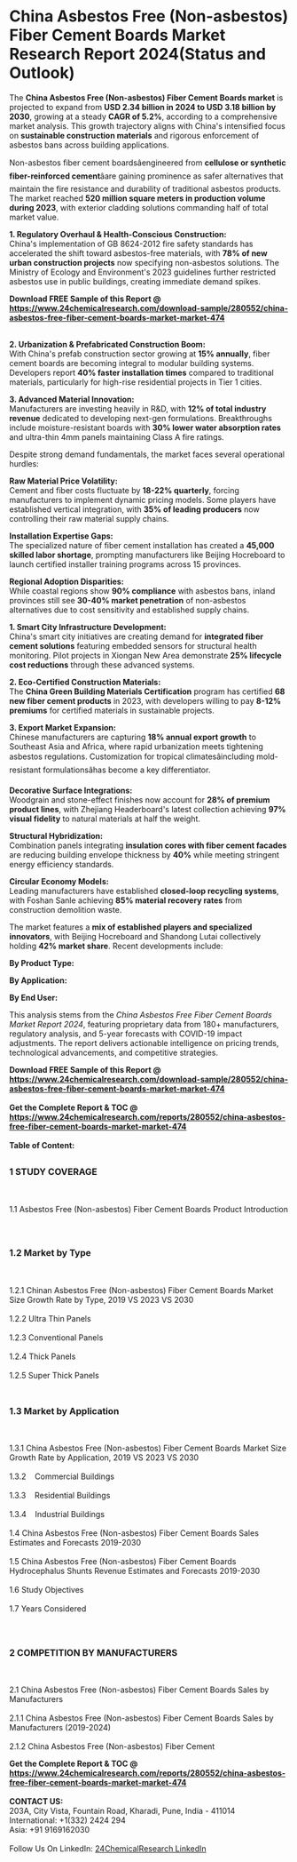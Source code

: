 <h1>China Asbestos Free (Non-asbestos) Fiber Cement Boards Market Research Report 2024(Status and Outlook)</h1><p>The <strong>China Asbestos Free (Non-asbestos) Fiber Cement Boards market</strong> is projected to expand from <strong>USD 2.34 billion in 2024 to USD 3.18 billion by 2030</strong>, growing at a steady <strong>CAGR of 5.2%</strong>, according to a comprehensive market analysis. This growth trajectory aligns with China's intensified focus on <strong>sustainable construction materials</strong> and rigorous enforcement of asbestos bans across building applications.</p><p>Non-asbestos fiber cement boardsâengineered from <strong>cellulose or synthetic fiber-reinforced cement</strong>âare gaining prominence as safer alternatives that maintain the fire resistance and durability of traditional asbestos products. The market reached <strong>520 million square meters in production volume during 2023</strong>, with exterior cladding solutions commanding half of total market value.</p><p><strong>1. Regulatory Overhaul &amp; Health-Conscious Construction:</strong><br>
China's implementation of GB 8624-2012 fire safety standards has accelerated the shift toward asbestos-free materials, with <strong>78% of new urban construction projects</strong> now specifying non-asbestos solutions. The Ministry of Ecology and Environment's 2023 guidelines further restricted asbestos use in public buildings, creating immediate demand spikes.</p><div><b>Download FREE Sample of this Report @ 
            <a href="https://www.24chemicalresearch.com/download-sample/280552/china-asbestos-free-fiber-cement-boards-market-market-474">
            https://www.24chemicalresearch.com/download-sample/280552/china-asbestos-free-fiber-cement-boards-market-market-474</a></b></div><br><p><strong>2. Urbanization &amp; Prefabricated Construction Boom:</strong><br>
With China's prefab construction sector growing at <strong>15% annually</strong>, fiber cement boards are becoming integral to modular building systems. Developers report <strong>40% faster installation times</strong> compared to traditional materials, particularly for high-rise residential projects in Tier 1 cities.</p><p><strong>3. Advanced Material Innovation:</strong><br>
Manufacturers are investing heavily in R&amp;D, with <strong>12% of total industry revenue</strong> dedicated to developing next-gen formulations. Breakthroughs include moisture-resistant boards with <strong>30% lower water absorption rates</strong> and ultra-thin 4mm panels maintaining Class A fire ratings.</p><p>Despite strong demand fundamentals, the market faces several operational hurdles:</p><p><strong>Raw Material Price Volatility:</strong><br>
	Cement and fiber costs fluctuate by <strong>18-22% quarterly</strong>, forcing manufacturers to implement dynamic pricing models. Some players have established vertical integration, with <strong>35% of leading producers</strong> now controlling their raw material supply chains.</p><p><strong>Installation Expertise Gaps:</strong><br>
	The specialized nature of fiber cement installation has created a <strong>45,000 skilled labor shortage</strong>, prompting manufacturers like Beijing Hocreboard to launch certified installer training programs across 15 provinces.</p><p><strong>Regional Adoption Disparities:</strong><br>
	While coastal regions show <strong>90% compliance</strong> with asbestos bans, inland provinces still see <strong>30-40% market penetration</strong> of non-asbestos alternatives due to cost sensitivity and established supply chains.</p><p><strong>1. Smart City Infrastructure Development:</strong><br>
China's smart city initiatives are creating demand for <strong>integrated fiber cement solutions</strong> featuring embedded sensors for structural health monitoring. Pilot projects in Xiongan New Area demonstrate <strong>25% lifecycle cost reductions</strong> through these advanced systems.</p><p><strong>2. Eco-Certified Construction Materials:</strong><br>
The <strong>China Green Building Materials Certification</strong> program has certified <strong>68 new fiber cement products</strong> in 2023, with developers willing to pay <strong>8-12% premiums</strong> for certified materials in sustainable projects.</p><p><strong>3. Export Market Expansion:</strong><br>
Chinese manufacturers are capturing <strong>18% annual export growth</strong> to Southeast Asia and Africa, where rapid urbanization meets tightening asbestos regulations. Customization for tropical climatesâincluding mold-resistant formulationsâhas become a key differentiator.</p><p><strong>Decorative Surface Integrations:</strong><br>
	Woodgrain and stone-effect finishes now account for <strong>28% of premium product lines</strong>, with Zhejiang Headerboard's latest collection achieving <strong>97% visual fidelity</strong> to natural materials at half the weight.</p><p><strong>Structural Hybridization:</strong><br>
	Combination panels integrating <strong>insulation cores with fiber cement facades</strong> are reducing building envelope thickness by <strong>40%</strong> while meeting stringent energy efficiency standards.</p><p><strong>Circular Economy Models:</strong><br>
	Leading manufacturers have established <strong>closed-loop recycling systems</strong>, with Foshan Sanle achieving <strong>85% material recovery rates</strong> from construction demolition waste.</p><p>The market features a <strong>mix of established players and specialized innovators</strong>, with Beijing Hocreboard and Shandong Lutai collectively holding <strong>42% market share</strong>. Recent developments include:</p><p><strong>By Product Type:</strong></p><p><strong>By Application:</strong></p><p><strong>By End User:</strong></p><p>This analysis stems from the <em>China Asbestos Free Fiber Cement Boards Market Report 2024</em>, featuring proprietary data from 180+ manufacturers, regulatory analysis, and 5-year forecasts with COVID-19 impact adjustments. The report delivers actionable intelligence on pricing trends, technological advancements, and competitive strategies.</p><div><b>Download FREE Sample of this Report @ 
            <a href="https://www.24chemicalresearch.com/download-sample/280552/china-asbestos-free-fiber-cement-boards-market-market-474">
            https://www.24chemicalresearch.com/download-sample/280552/china-asbestos-free-fiber-cement-boards-market-market-474</a></b></div><br><div><b>Get the Complete Report & TOC @ 
            <a href="https://www.24chemicalresearch.com/reports/280552/china-asbestos-free-fiber-cement-boards-market-market-474">
            https://www.24chemicalresearch.com/reports/280552/china-asbestos-free-fiber-cement-boards-market-market-474</a></b></div><br>
            <b>Table of Content:</b><p><h2><span style="font-size:16px"><strong>1 STUDY COVERAGE</strong></span></h2><br />
<p>1.1 Asbestos Free (Non-asbestos) Fiber Cement Boards Product Introduction</p><br />
<h2><span style="font-size:16px"><strong>1.2 Market by Type</strong></span></h2><br />
<p>1.2.1 Chinan Asbestos Free (Non-asbestos) Fiber Cement Boards Market Size Growth Rate by Type, 2019 VS 2023 VS 2030<br /><br />
1.2.2 Ultra Thin Panels&nbsp;&nbsp; &nbsp;<br /><br />
1.2.3 Conventional Panels<br /><br />
1.2.4 Thick Panels<br /><br />
1.2.5 Super Thick Panels<br /><br />
<h2><span style="font-size:16px"><strong>1.3 Market by Application</strong></span></h2><br />
<p>1.3.1 China Asbestos Free (Non-asbestos) Fiber Cement Boards Market Size Growth Rate by Application, 2019 VS 2023 VS 2030<br /><br />
1.3.2&nbsp;&nbsp; &nbsp;Commercial Buildings<br /><br />
1.3.3&nbsp;&nbsp; &nbsp;Residential Buildings<br /><br />
1.3.4&nbsp;&nbsp; &nbsp;Industrial Buildings<br /><br />
1.4 China Asbestos Free (Non-asbestos) Fiber Cement Boards Sales Estimates and Forecasts 2019-2030<br /><br />
1.5 China Asbestos Free (Non-asbestos) Fiber Cement Boards Hydrocephalus Shunts Revenue Estimates and Forecasts 2019-2030<br /><br />
1.6 Study Objectives<br /><br />
1.7 Years Considered</p><br />
<h2><span style="font-size:16px"><strong>2 COMPETITION BY MANUFACTURERS</strong></span></h2><br />
<p>2.1 China Asbestos Free (Non-asbestos) Fiber Cement Boards Sales by Manufacturers<br /><br />
2.1.1 China Asbestos Free (Non-asbestos) Fiber Cement Boards Sales by Manufacturers (2019-2024)<br /><br />
2.1.2 China Asbestos Free (Non-asbestos) Fiber Cement</p><div><b>Get the Complete Report & TOC @ 
            <a href="https://www.24chemicalresearch.com/reports/280552/china-asbestos-free-fiber-cement-boards-market-market-474">
            https://www.24chemicalresearch.com/reports/280552/china-asbestos-free-fiber-cement-boards-market-market-474</a></b></div><br><b>CONTACT US:</b><br>
            203A, City Vista, Fountain Road, Kharadi, Pune, India - 411014<br>
            International: +1(332) 2424 294<br>
            Asia: +91 9169162030 <br><br>
            Follow Us On LinkedIn: <a href="https://www.linkedin.com/company/24chemicalresearch/">24ChemicalResearch LinkedIn</a>